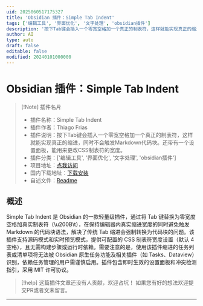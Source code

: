 ```yaml
---
uid: 2025060517175327
title: 'Obsidian 插件：Simple Tab Indent'
tags: ['编辑工具', '界面优化', '文字处理', 'obsidian插件']
description: '按下Tab键会插入一个零宽空格加一个真正的制表符，这样就能实现真正的缩进，同时不会触发Markdown代码块。还带有一个设置面板，能用来更改CSS制表符的宽度。'
author: AI
type: auto
draft: false
editable: false
modified: 20240101000000
---
```


# Obsidian 插件：Simple Tab Indent

> [!Note] 插件名片
> - 插件名称：Simple Tab Indent
> - 插件作者：Thiago Frias
> - 插件说明：按下Tab键会插入一个零宽空格加一个真正的制表符，这样就能实现真正的缩进，同时不会触发Markdown代码块。还带有一个设置面板，能用来更改CSS制表符的宽度。
> - 插件分类：['编辑工具', '界面优化', '文字处理', 'obsidian插件']
> - 项目地址：[点我访问](https://github.com/hoomersinpsom/simple-tab-indent)
> - 国内下载地址：[下载安装](https://pkmer.cn/products/plugin/pluginMarket/?simple-tab-indent)
> - 自述文件：[Readme](https://ghproxy.net/https://raw.githubusercontent.com/hoomersinpsom/simple-tab-indent/main/README.md)



## 概述

Simple Tab Indent 是 Obsidian 的一款轻量级插件，通过将 Tab 键替换为零宽度空格加真实制表符（\u200B\t），在保持编辑器内真实缩进宽度的同时避免触发 Markdown 的代码块语法，解决了传统 Tab 缩进会强制转换为代码块的问题。该插件支持源码模式和实时预览模式，提供可配置的 CSS 制表符宽度设置（默认 4 空格），且无需构建步骤或运行时依赖。需要注意的是，使用该插件缩进的任务列表或清单项将无法被 Obsidian 原生任务功能及相关插件（如 Tasks、Dataview）识别，依赖任务管理的用户需谨慎启用。插件包含即时生效的设置面板和冲突检测指引，采用 MIT 许可协议。


> [!help] 
> 这篇插件文章还没有人贡献，欢迎占坑！
> 如果您有好的想法欢迎提交PR或者文末留言。
> 

---



